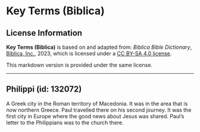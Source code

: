 # Key Terms (Biblica)

## License Information

**Key Terms (Biblica)** is based on and adapted from: _Biblica Bible Dictionary_, [Biblica, Inc.](https://www.biblica.com/), 2023, which is licensed under a [CC BY-SA 4.0 license](https://creativecommons.org/licenses/by-sa/4.0/legalcode.en).

This markdown version is provided under the same license.



--------------------------------

## Philippi (id: 132072)

A Greek city in the Roman territory of Macedonia. It was in the area that is now northern Greece. Paul travelled there on his second journey. It was the first city in Europe where the good news about Jesus was shared. Paul’s letter to the Philippians was to the church there.


